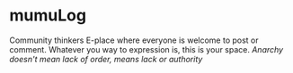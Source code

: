 # mumuLog
Community thinkers
E-place where everyone is welcome to post or comment. 
Whatever you way to expression is, this is your space. 
<em>Anarchy doesn't mean lack of order, means lack or authority</em>
